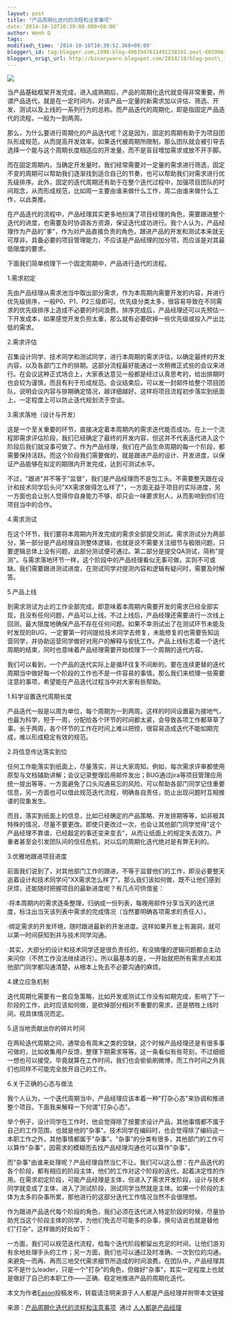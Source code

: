 ```yaml
--- 
layout: post 
title: "产品周期化迭代的流程和注意事项" 
date:'2014-10-10T10:39:00.000+08:00' 
author: Wenh Q
tags:
modified\_time: '2014-10-10T10:39:52.368+08:00' 
blogger\_id: tag:blogger.com,1999:blog-4961947611491238191.post-6659961953855087314
blogger\_orig\_url: http://binaryware.blogspot.com/2014/10/blog-post\_10.html
---
```

![](https://images-blogger-opensocial.googleusercontent.com/gadgets/proxy?url=http%3A%2F%2Fs14.sinaimg.cn%2Fmw690%2F001RazDXgy6HyoQor132d&container=blogger&gadget=a&rewriteMime=image%2F*)



当产品基础框架开发完成，进入成熟期后，产品的周期化迭代就变得非常重要。所谓产品迭代，就是在一定时间内，对该产品一定量的新需求加以评估、筛选、开发、测试以及上线的一系列行为的总称。而产品迭代的周期化，即是指固定产品迭代的流程，一般为一到两周。



那么，为什么要进行周期化的产品迭代呢？这是因为，固定的周期有助于为项目团队形成规范，从而提高开发效率。如果迭代被周期所限制，那么团队就会被引导去选择一个能与这个周期长度相适应的开发量，而不是盲目增加需求或放不开手脚。



而在固定周期内，当确定开发量时，我们经常需要对一定量的需求进行筛选，固定不变的周期可以帮助我们逐渐找到适合自己的节奏，也可以帮助我们对需求进行优先级排序。此外，固定的迭代周期还有助于在整个迭代过程中，加强项目团队的时间观念，从而形成规范，比如周一主要由谁来做什么工作，周二由谁来做什么工作，以此类推。



在产品迭代的流程中，产品经理其实更多地扮演了项目经理的角色，需要跟进整个迭代的进度，也需要及时协调各方资源，保证迭代成功进行。我个人认为，产品经理作为产品的"爹"，作为对产品直接负责的角色，跟进产品的开发和测试本来就无可厚非。具备必要的项目管理能力，不应该是产品经理的加分项，而应该是对其最低限度的要求。



下面我们简单梳理下一个固定周期中，产品进行迭代的流程。



1.需求初定



先由产品经理从需求池当中取出部分需求，作为本周期内需要开发的内容，并进行优先级排序，一般P0、P1、P2三级即可。优先级分类太多，很容易导致在不同需求的优先级排序上造成不必要的时间浪费。排序完成后，产品经理还可以先预估一下开发成本，如果感觉开发负担太重，那么就有必要砍掉一些优先级或投入产出比低的需求。



2.需求评估



召集设计同学、技术同学和测试同学，进行本周期的需求评估，以确定最终的开发内容，以及各部门工作的排期。这部分流程最好能通过一次稍微正式些的会议来进行。在会议这种正式场合上，大家表达意见一般都是经过认真思考的，给出排期时也会较为谨慎，而且有利于形成规范。会议结束后，可以发一封邮件给整个项目团队，说明会议内容与排期确定情况，越详细越好。这样将项目流程初步落实到纸面上，一定程度上可以防止迭代规划流于空谈。



3.需求落地（设计与开发）



这是一个至关重要的环节，直接决定着本周期内的需求迭代能否成功。在上一个流程即需求评估阶段，我们已经确定了最终的开发内容，但这并不代表迭代进入这个阶段后我们就没事可做了。作为产品经理，我们在产品生命周期的每一个阶段，都需要保持活跃。而这个阶段我们需要做的，就是跟进产品的设计、开发进度，以保证产品能够在拟定的期限内开发完成，达到可测试水平。



不过，"跟进"并不等于"监督"，我们是产品经理而不是包工头。不需要整天跟在设计和技术同学后头问"XX需求做得怎么样了"，一方面无益于项目的实际进度，另一方面也会让别人觉得你自身能力不够，却只会一味要求别人，从而影响到你们在项目当中的合作。



4.需求测试



在这个环节，我们要将本周期内开发完成的需求全部提交测试。需求测试分为两部分，第一部分是产品经理自测整体逻辑，也就是说不需要关注细节与极限问题，只要逻辑总体上没有问题，此部分测试便可通过。第二部分是提交QA测试，简称"提测"。与需求落地环节一样，这个阶段中的产品经理看似无事可做，实则不可或缺。我们需要跟进测试进度，在测试同学对提测内容和逻辑有疑问时，需要及时解答。



5.产品上线



到需求测试为止的工作全部完成，即意味着本周期内需要开发的需求已经全部实现，且没有任何问题，产品可以上线。不过上线后，产品经理还需要进行一次线上回测，最大限度地确保产品不存在任何问题。如果不幸测试出了在测试环节未能及时发现的BUG，一定要第一时间提给技术同学去修复，未能修复的也需要告知运营同学，并协助运营同学做好对用户的解释与安抚工作。产品上线标志着一个迭代周期的结束，同时也意味着产品经理需要开始梳理下一个周期的迭代内容。



我们可以看到，一个产品的迭代实际上是循环往复不间断的。要在连续更替的迭代周期当中做好每一个阶段的工作也不是一件容易的事情。那么我们来梳理一些需要注意的事项，希望能在产品迭代过程当中对大家有些帮助。



1.科学设置迭代周期长度



产品迭代一般是以周为单位，每个周期为一到两周。这样的时间设置最为接地气，也最为科学，短于一周，分配给各个环节的时间都太紧，会导致各项工作都草草了事。长于两周，各个环节的工作在时间上难以把控，很容易造成迭代不能如期完成，难以形成稳定有效的规范。



2.将信息传达落实到位



任何工作能落实到纸面上，尽量落实，并让大家周知。例如，每次需求评审都使用原型与文档辅助讲解；会议记录整理后用邮件发出；BUG通过jira等项目管理应用统一提出等等，一方面避免了口头沟通易忘的风险，可以帮助各部门同学记住重要信息，另一方面也可以借此规范迭代流程，明确各自责任，防止出现问题时互相推诿的现象发生。



而且，落实到纸面上的信息，比如已经确定的产品策略、开发排期等等，如非极其特殊的情况，尽量不要更改。即使只更改过一次，也会让其他部门同学觉得"这个产品经理不靠谱，已经敲定的事还变来变去"，从而让纸面上的规定失去效力。严重者甚至会引发团队间的信任危机，对以后的周期化迭代绝对是有弊无利的。



3.优雅地跟进项目进度



前面我们说到了，对其他部门工作的跟进，不等于监督他们的工作，即没必要整天追着设计和技术同学问"XX需求怎么样了"。那么我们该如何做，既不让他们感到厌烦，还能随时把握项目的最新进度呢？有几点可供借鉴：



·将本周期内的需求逐条整理，归纳成一份列表，每晚用邮件分享当天的迭代进度，标注出当天该列表中需求的完成情况（当然要明确各项需求的责任人）。



·绑定需求的开发环境，随时跟进最新的开发进度。这样如果开发上有漏洞，就可以第一时间获知到并与技术同学沟通。



·其实，大部分的设计和技术同学还是很负责任的，有没搞懂的逻辑问题都会主动来问你（不然工作没法继续进行）。所以最基本的是，一开始就把所有需求点和其他部门同学都沟通清楚，从根本上免去不必要沟通的麻烦。



4.建立应急机制



迭代周期化需要有一套应急策略，比如开发或测试工作没有如期完成，影响了下一阶段的工作，此时应该如何做，是砍掉部分相对不重要的需求，还是牺牲上线时间，视具体情况而定。



5.适当地贡献出你的碎片时间



在两轮迭代周期之间，通常会有周末之类的空缺，这个时候产品经理还是有很多事可做的，比如收集用户反馈，整理下期需求等等。这一条看似有些苛刻，不过细细一想也可以接受。毕竟就算在工作时间，我们也会偷偷刷微博，而工作时间之外我们也同样不可能完全放开自己的工作。



6.关于正确的心态与做法



我个人认为，一个迭代周期当中，产品经理应该本着一种"打杂心态"来协调和推进整个项目。下面我来解释一下何谓"打杂心态"。



举个例子，设计同学在工作时，他会觉得除了按要求设计产品，其他事情都不属于自己的工作范围，也就是他的"杂事"。技术同学在编码时，也会觉得除了编码这一本职工作之外，其他事情都属于"杂事"。"杂事"的分类有很多，其他部门的工作可以算作"杂事"，因需求的模糊而去找产品经理沟通也可以算作"杂事"。



而"杂事"由谁来处理呢？产品经理自然当仁不让。我们可以这么想：在产品迭代的各个阶段，都有相应的阶段主体，他们的工作对这个阶段的迭代，起着决定性的作用。在需求初定阶段，可能产品经理是主体，但进入了需求开发阶段，设计与技术同学就变成了主体，进入了测试阶段，测试同学当然就是主体。如果一个阶段的主体为太多的杂事所累，那他进行的这部分迭代工作情况当然不会很理想。



作为跟进产品迭代每个阶段的角色，我们必须在迭代进入特定阶段的时候，尽量协助充当这个阶段主体的同学，为他们免去尽可能多的杂事，换句话说也就是替他们"打杂"。这样做的好处如下：



一方面，我们可以规范迭代流程，给每个迭代阶段都留出充足的时间，让他们游刃有余地处理手头的工作；另一方面，我们也可以通过及时准确、一次到位的沟通，来避免一而再、再而三地交代需求细节所造成的时间浪费。在团队中，产品经理其实不是什么leader，只是一个"打杂"的角色，但做好"杂事"，其实一定程度上也就是做好了自己的本职工作——正确、稳定地推进产品的周期化迭代。



本文为作者[Eason](http://lhyis.me/)投稿发布，转载请注明来源于人人都是产品经理并附带本文链接
<div>




</div>

<div>

来源：[产品周期化迭代的流程和注意事项](http://www.woshipm.com/pmd/110602.html)  通过 [人人都是产品经理](http://www.woshipm.com/)

</div>
